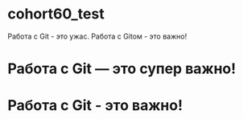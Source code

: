# cohort60_test


Работа с Git - это ужас.
Работа с Gitом - это важно!


# Работа с Git — это супер важно!

# Работа с Git - это важно!